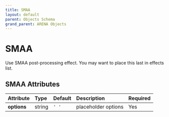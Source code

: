 ```yaml
---
title: SMAA
layout: default
parent: Objects Schema
grand_parent: ARENA Objects
---
```


<!--CAUTION: This file is autogenerated from https://github.com/arenaxr/arena-schemas. Changes made here may be overwritten.-->


SMAA
====


Use SMAA post-processing effect. You may want to place this last in effects list.

SMAA Attributes
----------------

|Attribute|Type|Default|Description|Required|
| :--- | :--- | :--- | :--- | :--- |
|**options**|string|```' '```|placeholder options|Yes|
